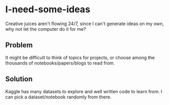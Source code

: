 # I-need-some-ideas
Creative juices aren't flowing 24/7, since I can't generate ideas on my own, why not let the computer do it for me?

## Problem
It might be difficult to think of topics for projects, or choose among the thousands of notebooks/papers/blogs to read from.

## Solution
Kaggle has many datasets to explore and well written code to learn from. I can pick a dataset/notebook randomly from there.